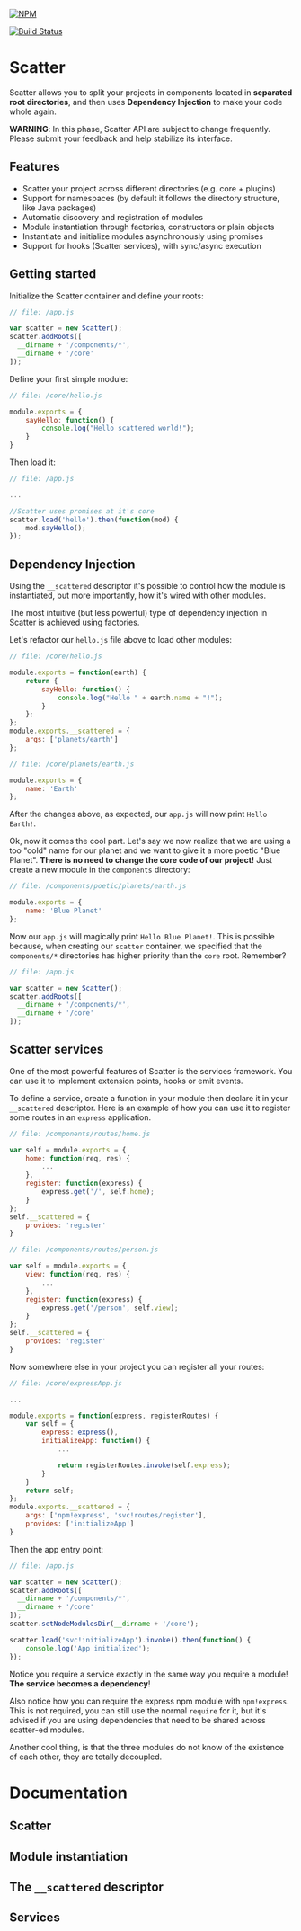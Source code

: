 [![NPM](https://nodei.co/npm/scatter.png)](https://nodei.co/npm/scatter/)

[![Build Status](https://travis-ci.org/mariocasciaro/scatter.png)](https://travis-ci.org/mariocasciaro/scatter)

# Scatter

Scatter allows you to split your projects in components located in **separated root directories**, and then uses **Dependency Injection** to make your code whole again.

**WARNING**: In this phase, Scatter API are subject to change frequently. Please submit your feedback and help stabilize its interface.

## Features

- Scatter your project across different directories (e.g. core + plugins)
- Support for namespaces (by default it follows the directory structure, like Java packages)
- Automatic discovery and registration of modules
- Module instantiation through factories, constructors or plain objects
- Instantiate and initialize modules asynchronously using promises
- Support for hooks (Scatter services), with sync/async execution

## Getting started

Initialize the Scatter container and define your roots:
```javascript
// file: /app.js

var scatter = new Scatter();
scatter.addRoots([
  __dirname + '/components/*',
  __dirname + '/core'
]);
```

Define your first simple module:
```javascript
// file: /core/hello.js

module.exports = {
    sayHello: function() {
        console.log("Hello scattered world!");
    }
}
```

Then load it:
```javascript
// file: /app.js

...

//Scatter uses promises at it's core
scatter.load('hello').then(function(mod) {
    mod.sayHello();
});
```

## Dependency Injection

Using the `__scattered` descriptor it's possible to control how the module is instantiated, but more importantly, how it's wired with other modules.

The most intuitive (but less powerful) type of dependency injection in Scatter is achieved using factories.

Let's refactor our  `hello.js` file above to load other modules:

```javascript
// file: /core/hello.js

module.exports = function(earth) {
    return {
        sayHello: function() {
            console.log("Hello " + earth.name + "!");
        }
    };
};
module.exports.__scattered = {
    args: ['planets/earth']
};
```

```javascript
// file: /core/planets/earth.js

module.exports = {
    name: 'Earth'
};
```

After the changes above, as expected, our `app.js` will now print `Hello Earth!`.

Ok, now it comes the cool part. Let's say we now realize that we are using a too "cold" name for our planet and we want to give it a more poetic "Blue Planet". **There is no need to change the core code of our project!** Just create a new module in the `components` directory:


```javascript
// file: /components/poetic/planets/earth.js

module.exports = {
    name: 'Blue Planet'
};
```

Now our `app.js` will magically print  `Hello Blue Planet!`. This is possible because, when creating our `scatter` container, we specified that the `components/*` directories has higher priority than the `core` root. Remember?
```javascript
// file: /app.js

var scatter = new Scatter();
scatter.addRoots([
  __dirname + '/components/*',
  __dirname + '/core'
]);
```

## Scatter services

One of the most powerful features of Scatter is the services framework. You can use it to implement extension points, hooks or emit events.

To define a service, create a function in your module then declare it in your `__scattered` descriptor. Here is an example of how you can use it to register some routes in an `express` application.

```javascript
// file: /components/routes/home.js

var self = module.exports = {
    home: function(req, res) {
        ...
    },
    register: function(express) {
        express.get('/', self.home);
    }
};
self.__scattered = {
    provides: 'register'
}
```

```javascript
// file: /components/routes/person.js

var self = module.exports = {
    view: function(req, res) {
        ...
    },
    register: function(express) {
        express.get('/person', self.view);
    }
};
self.__scattered = {
    provides: 'register'
}
```

Now somewhere else in your project you can register all your routes:

```javascript
// file: /core/expressApp.js

...

module.exports = function(express, registerRoutes) {
    var self = {
        express: express(),
        initializeApp: function() {
            ...

            return registerRoutes.invoke(self.express);
        }
    }
    return self;
};
module.exports.__scattered = {
    args: ['npm!express', 'svc!routes/register'],
    provides: ['initializeApp']
}
```
Then the app entry point:

```javascript
// file: /app.js

var scatter = new Scatter();
scatter.addRoots([
  __dirname + '/components/*',
  __dirname + '/core'
]);
scatter.setNodeModulesDir(__dirname + '/core');

scatter.load('svc!initializeApp').invoke().then(function() {
    console.log('App initialized');
});
```

Notice you require a service exactly in the same way you require a module! **The service becomes a dependency**!

Also notice how you can require the express npm module with `npm!express`. This is not required, you can still use the
normal `require` for it, but it's advised if you are using dependencies that need to be shared across scatter-ed modules.

Another cool thing, is that the three modules do not know of the existence of each other, they are totally decoupled.

# Documentation

## Scatter

## Module instantiation

## The `__scattered` descriptor

## Services

